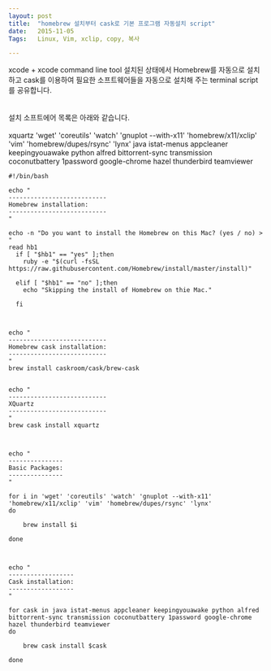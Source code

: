 ```yaml
---
layout: post
title:  "homebrew 설치부터 cask로 기본 프로그램 자동설치 script"
date:   2015-11-05
Tags:   Linux, Vim, xclip, copy, 복사

---
```



xcode + xcode command line tool 설치된 상태에서 Homebrew를 자동으로 설치하고 cask를 이용하여 필요한 소프트웨어들을 자동으로 설치해 주는 terminal script를 공유합니다.  
<br><br>
설치 소프트에어 목록은 아래와 같습니다.  
<br>
xquartz 'wget' 'coreutils' 'watch' 'gnuplot --with-x11' 'homebrew/x11/xclip' 'vim' 'homebrew/dupes/rsync' 'lynx' java istat-menus appcleaner keepingyouawake python alfred bittorrent-sync transmission coconutbattery 1password google-chrome hazel thunderbird teamviewer



```shell
#!/bin/bash

echo "
---------------------------
Homebrew installation:
---------------------------
"

echo -n "Do you want to install the Homebrew on this Mac? (yes / no) > "
read hb1
  if [ "$hb1" == "yes" ];then
    ruby -e "$(curl -fsSL https://raw.githubusercontent.com/Homebrew/install/master/install)"

  elif [ "$hb1" == "no" ];then
    echo "Skipping the install of Homebrew on thie Mac."

  fi



echo "
---------------------------
Homebrew cask installation:
---------------------------
"
brew install caskroom/cask/brew-cask


echo "
---------------------------
XQuartz
---------------------------
"
brew cask install xquartz



echo "
---------------
Basic Packages:
---------------
"

for i in 'wget' 'coreutils' 'watch' 'gnuplot --with-x11' 'homebrew/x11/xclip' 'vim' 'homebrew/dupes/rsync' 'lynx'
do

    brew install $i

done



echo "
------------------
Cask installation:
------------------
"

for cask in java istat-menus appcleaner keepingyouawake python alfred bittorrent-sync transmission coconutbattery 1password google-chrome hazel thunderbird teamviewer
do

    brew cask install $cask

done

```